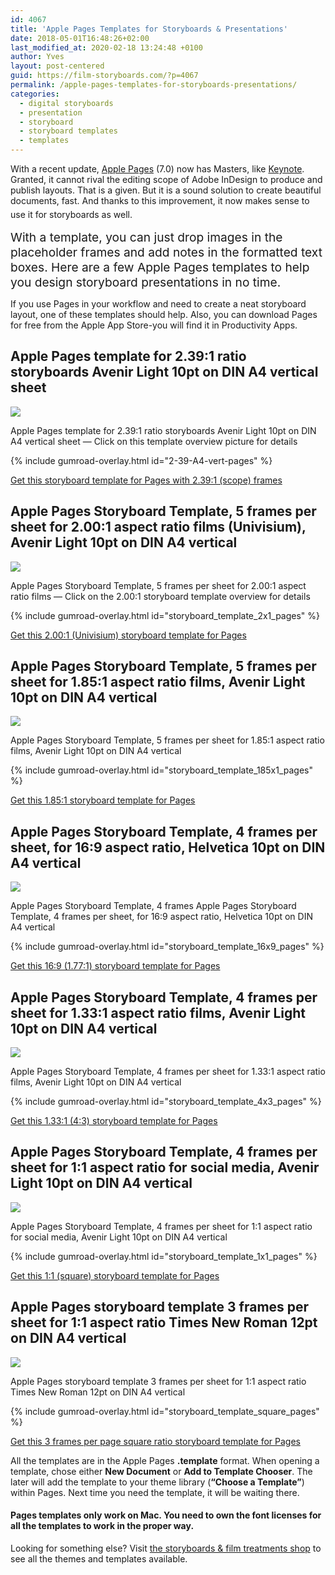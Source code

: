 ```yaml
---
id: 4067
title: 'Apple Pages Templates for Storyboards & Presentations'
date: 2018-05-01T16:48:26+02:00
last_modified_at: 2020-02-18 13:24:48 +0100
author: Yves
layout: post-centered
guid: https://film-storyboards.com/?p=4067
permalink: /apple-pages-templates-for-storyboards-presentations/
categories:
  - digital storyboards
  - presentation
  - storyboard
  - storyboard templates
  - templates
---
```

With a recent update, [Apple Pages](https://www.apple.com/pages/) (7.0) now has Masters, like [Keynote](https://www.apple.com/keynote/). Granted, it cannot rival the editing scope of Adobe InDesign to produce and publish layouts. That is a given. But it is a sound solution to create beautiful documents, fast. And thanks to this improvement, it now makes sense to use it for storyboards as well.<span style="font-size: 19.2px;"> </span>

<span style="font-size: 19.2px;">With a template, you can just drop images in the placeholder frames and add notes in the formatted text boxes. Here are a few Apple Pages templates to help you design storyboard presentations in no time.</span>

If you use Pages in your workflow and need to create a neat storyboard layout, one of these templates should help. Also, you can download Pages for free from the Apple App Store-you will find it in Productivity Apps.

## Apple Pages template for 2.39:1 ratio storyboards Avenir Light 10pt on DIN A4 vertical sheet

<a href="https://gum.co/2-39-A4-vert-pages" class="no-underline pv2 grow db"><img class="w-100" src="/images/uploads/2018/05/Apple-Pages-template-for-2.39x1-ratio-storyboards_Avenir-Light-10pt_DIN-A4_vertical-sheet_overview.png"></a>
<figcaption>Apple Pages template for 2.39:1 ratio storyboards Avenir Light 10pt on DIN A4 vertical sheet — Click on this template overview picture for details</figcaption>

{% include gumroad-overlay.html id="2-39-A4-vert-pages" %}

[Get this storyboard template for Pages with 2.39:1 (scope) frames](https://gum.co/2-39-A4-vert-pages)

## Apple Pages Storyboard Template, 5 frames per sheet for 2.00:1 aspect ratio films (Univisium), Avenir Light 10pt on DIN A4 vertical

<a href="https://gum.co/storyboard_template_2x1_pages" class="no-underline pv2 grow db"><img class="w-100" src="/images/uploads/2018/05/Apple-Pages-storyboard-template-for-2x1-ratio-films_Avenir-Light-10pt_DIN-A4_vertical-sheet_overview.png"></a>
<figcaption>Apple Pages Storyboard Template, 5 frames per sheet for 2.00:1 aspect ratio films  — Click on the 2.00:1 storyboard template overview for details</figcaption>

{% include gumroad-overlay.html id="storyboard_template_2x1_pages" %}

[Get this 2.00:1 (Univisium) storyboard template for Pages](https://gum.co/storyboard_template_2x1_pages)

## Apple Pages Storyboard Template, 5 frames per sheet for 1.85:1 aspect ratio films, Avenir Light 10pt on DIN A4 vertical

<a href="https://gum.co/storyboard_template_185x1_pages" class="no-underline pv2 grow db"><img class="w-100" src="/images/uploads/2018/05/Apple-Pages-storyboard-template-for-1.85x1-ratio-films_Avenir-Light-10pt_DIN-A4_vertical-sheet_overview.png"></a>
<figcaption>Apple Pages Storyboard Template, 5 frames per sheet for 1.85:1 aspect ratio films, Avenir Light 10pt on DIN A4 vertical</figcaption>

{% include gumroad-overlay.html id="storyboard_template_185x1_pages" %}

[Get this 1.85:1 storyboard template for Pages](https://gum.co/storyboard_template_185x1_pages)

## Apple Pages Storyboard Template, 4 frames per sheet, for 16:9 aspect ratio, Helvetica 10pt on DIN A4 vertical

<a href="https://gum.co/storyboard_template_16x9_pages" class="no-underline pv2 grow db"><img class="w-100" src="/images/uploads/2018/05/Apple-Pages-Storyboard-Template-4-frames-16x9-aspect-ratio-Helvetica-10pt-on-DIN-A4-vertical_preview_00.png"></a>
<figcaption>Apple Pages Storyboard Template, 4 frames Apple Pages Storyboard Template, 4 frames per sheet, for 16:9 aspect ratio, Helvetica 10pt on DIN A4 vertical</figcaption>

{% include gumroad-overlay.html id="storyboard_template_16x9_pages" %}

[Get this 16:9 (1.77:1) storyboard template for Pages](https://gum.co/storyboard_template_16x9_pages)

## Apple Pages Storyboard Template, 4 frames per sheet for 1.33:1 aspect ratio films, Avenir Light 10pt on DIN A4 vertical

<a href="https://gum.co/storyboard_template_4x3_pages" class="no-underline pv2 grow db"><img class="w-100" src="/images/uploads/2018/05/Apple-Pages-storyboard-template-for-1.33x1-ratio-films_Avenir-Light-10pt_DIN-A4_vertical-sheet_overview.png"></a>
<figcaption>Apple Pages Storyboard Template, 4 frames per sheet for 1.33:1 aspect ratio films, Avenir Light 10pt on DIN A4 vertical</figcaption>

{% include gumroad-overlay.html id="storyboard_template_4x3_pages" %}

[Get this 1.33:1 (4:3) storyboard template for Pages](https://gum.co/storyboard_template_4x3_pages)

## Apple Pages Storyboard Template, 4 frames per sheet for 1:1 aspect ratio for social media, Avenir Light 10pt on DIN A4 vertical

<a href="https://gum.co/storyboard_template_1x1_pages" class="no-underline pv2 grow db"><img class="w-100" src="/images/uploads/2018/05/Apple-Pages-storyboard-template-for-1x1-ratio-films_Avenir-Light-10pt_DIN-A4_vertical-sheet_overview.png"></a>
<figcaption>Apple Pages Storyboard Template, 4 frames per sheet for 1:1 aspect ratio for social media, Avenir Light 10pt on DIN A4 vertical</figcaption>

{% include gumroad-overlay.html id="storyboard_template_1x1_pages" %}

[Get this 1:1 (square) storyboard template for Pages](https://gum.co/storyboard_template_1x1_pages)

## Apple Pages storyboard template 3 frames per sheet for 1:1 aspect ratio Times New Roman 12pt on DIN A4 vertical

<a href="https://gum.co/storyboard_template_square_pages" class="no-underline pv2 grow db"><img class="w-100" src="/images/uploads/2018/05/Apple-Pages-storyboard-template-for-1x1-ratio-films_Times-New-Roman-12pt_DIN-A4_vertical-sheet_overview.png"></a>
<figcaption>Apple Pages storyboard template 3 frames per sheet for 1:1 aspect ratio Times New Roman 12pt on DIN A4 vertical</figcaption>

{% include gumroad-overlay.html id="storyboard_template_square_pages" %}

[Get this 3 frames per page square ratio storyboard template for Pages](https://gum.co/storyboard_template_square_pages)



All the templates are in the Apple Pages **.template** format. When opening a template, chose either **New Document** or **Add to Template Chooser**. The later will add the template to your theme library (**&#8220;Choose a Template&#8221;**) within Pages. Next time you need the template, it will be waiting there.

#### Pages templates only work on Mac. You need to own the font licenses for all the templates to work in the proper way.

Looking for something else? Visit [the storyboards & film treatments shop](https://gumroad.com/storyboards) to see all the themes and templates available.
